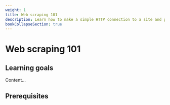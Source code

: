 ```yaml
---
weight: 1
title: Web scraping 101
description: Learn how to make a simple HTTP connection to a site and parse content to a CSV file
bookCollapseSection: true
---
```


# Web scraping 101

## Learning goals

Content...

## Prerequisites
